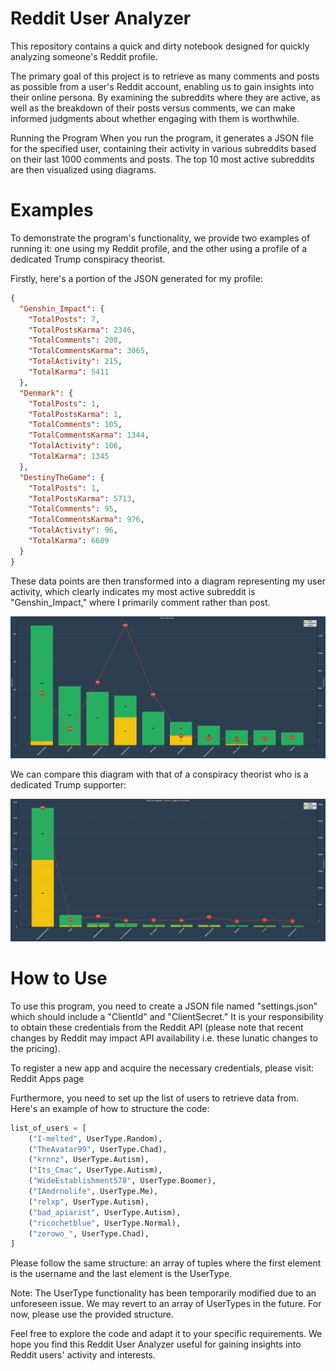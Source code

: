 # Reddit User Analyzer
This repository contains a quick and dirty notebook designed for quickly analyzing someone's Reddit profile.

The primary goal of this project is to retrieve as many comments and posts as possible from a user's Reddit account, enabling us to gain insights into their online persona. By examining the subreddits where they are active, as well as the breakdown of their posts versus comments, we can make informed judgments about whether engaging with them is worthwhile.

Running the Program
When you run the program, it generates a JSON file for the specified user, containing their activity in various subreddits based on their last 1000 comments and posts. The top 10 most active subreddits are then visualized using diagrams.

# Examples
To demonstrate the program's functionality, we provide two examples of running it: one using my Reddit profile, and the other using a profile of a dedicated Trump conspiracy theorist.

Firstly, here's a portion of the JSON generated for my profile:

```json
{
  "Genshin_Impact": {
    "TotalPosts": 7,
    "TotalPostsKarma": 2346,
    "TotalComments": 208,
    "TotalCommentsKarma": 3065,
    "TotalActivity": 215,
    "TotalKarma": 5411
  },
  "Denmark": {
    "TotalPosts": 1,
    "TotalPostsKarma": 1,
    "TotalComments": 105,
    "TotalCommentsKarma": 1344,
    "TotalActivity": 106,
    "TotalKarma": 1345
  },
  "DestinyTheGame": {
    "TotalPosts": 1,
    "TotalPostsKarma": 5713,
    "TotalComments": 95,
    "TotalCommentsKarma": 976,
    "TotalActivity": 96,
    "TotalKarma": 6689
  }
}
```
These data points are then transformed into a diagram representing my user activity, which clearly indicates my most active subreddit is "Genshin_Impact," where I primarily comment rather than post.

![Diagram over my activity](./docs/IAmdrnolife.png)

We can compare this diagram with that of a conspiracy theorist who is a dedicated Trump supporter:

![Diagram over a Trumpist conspiracy theorist](./docs/Allan_QuartermainSr.png)

# How to Use
To use this program, you need to create a JSON file named "settings.json" which should include a "ClientId" and "ClientSecret." It is your responsibility to obtain these credentials from the Reddit API (please note that recent changes by Reddit may impact API availability i.e. these lunatic changes to the pricing).

To register a new app and acquire the necessary credentials, please visit: Reddit Apps page

Furthermore, you need to set up the list of users to retrieve data from. Here's an example of how to structure the code:

```python
list_of_users = [
    ("I-melted", UserType.Random),
    ("TheAvatar99", UserType.Chad),
    ("krnnz", UserType.Autism),
    ("Its_Cmac", UserType.Autism),
    ("WideEstablishment578", UserType.Boomer),
    ("IAmdrnolife", UserType.Me),
    ("relxp", UserType.Autism),
    ("bad_apiarist", UserType.Autism),
    ("ricochetblue", UserType.Normal),
    ("zerowo_", UserType.Chad),
]
```
Please follow the same structure: an array of tuples where the first element is the username and the last element is the UserType.

Note: The UserType functionality has been temporarily modified due to an unforeseen issue. We may revert to an array of UserTypes in the future. For now, please use the provided structure.

Feel free to explore the code and adapt it to your specific requirements. We hope you find this Reddit User Analyzer useful for gaining insights into Reddit users' activity and interests.